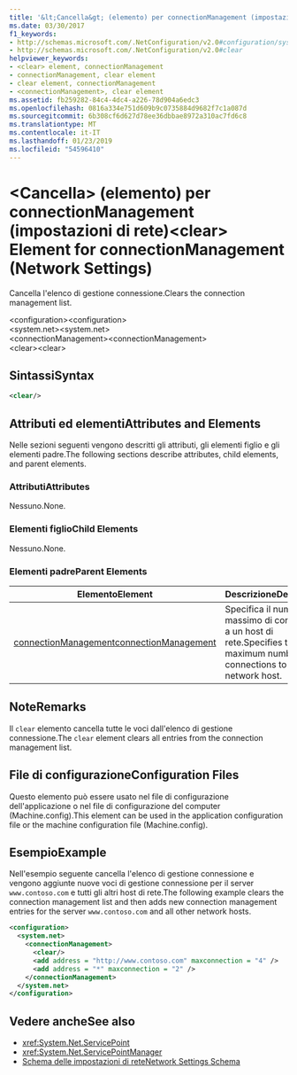 ```yaml
---
title: '&lt;Cancella&gt; (elemento) per connectionManagement (impostazioni di rete)'
ms.date: 03/30/2017
f1_keywords:
- http://schemas.microsoft.com/.NetConfiguration/v2.0#configuration/system.net/connectionManagement/clear
- http://schemas.microsoft.com/.NetConfiguration/v2.0#clear
helpviewer_keywords:
- <clear> element, connectionManagement
- connectionManagement, clear element
- clear element, connectionManagement
- <connectionManagement>, clear element
ms.assetid: fb259282-84c4-4dc4-a226-78d904a6edc3
ms.openlocfilehash: 0816a334e751d609b9c0735884d9682f7c1a087d
ms.sourcegitcommit: 6b308cf6d627d78ee36dbbae8972a310ac7fd6c8
ms.translationtype: MT
ms.contentlocale: it-IT
ms.lasthandoff: 01/23/2019
ms.locfileid: "54596410"
---
```

# <a name="ltcleargt-element-for-connectionmanagement-network-settings"></a><span data-ttu-id="61776-102">&lt;Cancella&gt; (elemento) per connectionManagement (impostazioni di rete)</span><span class="sxs-lookup"><span data-stu-id="61776-102">&lt;clear&gt; Element for connectionManagement (Network Settings)</span></span>
<span data-ttu-id="61776-103">Cancella l'elenco di gestione connessione.</span><span class="sxs-lookup"><span data-stu-id="61776-103">Clears the connection management list.</span></span>  
  
 <span data-ttu-id="61776-104">\<configuration></span><span class="sxs-lookup"><span data-stu-id="61776-104">\<configuration></span></span>  
<span data-ttu-id="61776-105">\<system.net></span><span class="sxs-lookup"><span data-stu-id="61776-105">\<system.net></span></span>  
<span data-ttu-id="61776-106">\<connectionManagement></span><span class="sxs-lookup"><span data-stu-id="61776-106">\<connectionManagement></span></span>  
<span data-ttu-id="61776-107">\<clear></span><span class="sxs-lookup"><span data-stu-id="61776-107">\<clear></span></span>  
  
## <a name="syntax"></a><span data-ttu-id="61776-108">Sintassi</span><span class="sxs-lookup"><span data-stu-id="61776-108">Syntax</span></span>  
  
```xml  
<clear/>  
```  
  
## <a name="attributes-and-elements"></a><span data-ttu-id="61776-109">Attributi ed elementi</span><span class="sxs-lookup"><span data-stu-id="61776-109">Attributes and Elements</span></span>  
 <span data-ttu-id="61776-110">Nelle sezioni seguenti vengono descritti gli attributi, gli elementi figlio e gli elementi padre.</span><span class="sxs-lookup"><span data-stu-id="61776-110">The following sections describe attributes, child elements, and parent elements.</span></span>  
  
### <a name="attributes"></a><span data-ttu-id="61776-111">Attributi</span><span class="sxs-lookup"><span data-stu-id="61776-111">Attributes</span></span>  
 <span data-ttu-id="61776-112">Nessuno.</span><span class="sxs-lookup"><span data-stu-id="61776-112">None.</span></span>  
  
### <a name="child-elements"></a><span data-ttu-id="61776-113">Elementi figlio</span><span class="sxs-lookup"><span data-stu-id="61776-113">Child Elements</span></span>  
 <span data-ttu-id="61776-114">Nessuno.</span><span class="sxs-lookup"><span data-stu-id="61776-114">None.</span></span>  
  
### <a name="parent-elements"></a><span data-ttu-id="61776-115">Elementi padre</span><span class="sxs-lookup"><span data-stu-id="61776-115">Parent Elements</span></span>  
  
|<span data-ttu-id="61776-116">**Elemento**</span><span class="sxs-lookup"><span data-stu-id="61776-116">**Element**</span></span>|<span data-ttu-id="61776-117">**Descrizione**</span><span class="sxs-lookup"><span data-stu-id="61776-117">**Description**</span></span>|  
|-----------------|---------------------|  
|[<span data-ttu-id="61776-118">connectionManagement</span><span class="sxs-lookup"><span data-stu-id="61776-118">connectionManagement</span></span>](../../../../../docs/framework/configure-apps/file-schema/network/connectionmanagement-element-network-settings.md)|<span data-ttu-id="61776-119">Specifica il numero massimo di connessioni a un host di rete.</span><span class="sxs-lookup"><span data-stu-id="61776-119">Specifies the maximum number of connections to a network host.</span></span>|  
  
## <a name="remarks"></a><span data-ttu-id="61776-120">Note</span><span class="sxs-lookup"><span data-stu-id="61776-120">Remarks</span></span>  
 <span data-ttu-id="61776-121">Il `clear` elemento cancella tutte le voci dall'elenco di gestione connessione.</span><span class="sxs-lookup"><span data-stu-id="61776-121">The `clear` element clears all entries from the connection management list.</span></span>  
  
## <a name="configuration-files"></a><span data-ttu-id="61776-122">File di configurazione</span><span class="sxs-lookup"><span data-stu-id="61776-122">Configuration Files</span></span>  
 <span data-ttu-id="61776-123">Questo elemento può essere usato nel file di configurazione dell'applicazione o nel file di configurazione del computer (Machine.config).</span><span class="sxs-lookup"><span data-stu-id="61776-123">This element can be used in the application configuration file or the machine configuration file (Machine.config).</span></span>  
  
## <a name="example"></a><span data-ttu-id="61776-124">Esempio</span><span class="sxs-lookup"><span data-stu-id="61776-124">Example</span></span>  
 <span data-ttu-id="61776-125">Nell'esempio seguente cancella l'elenco di gestione connessione e vengono aggiunte nuove voci di gestione connessione per il server `www.contoso.com` e tutti gli altri host di rete.</span><span class="sxs-lookup"><span data-stu-id="61776-125">The following example clears the connection management list and then adds new connection management entries for the server `www.contoso.com` and all other network hosts.</span></span>  
  
```xml  
<configuration>  
  <system.net>  
    <connectionManagement>  
      <clear/>  
      <add address = "http://www.contoso.com" maxconnection = "4" />  
      <add address = "*" maxconnection = "2" />  
    </connectionManagement>  
  </system.net>  
</configuration>  
```  
  
## <a name="see-also"></a><span data-ttu-id="61776-126">Vedere anche</span><span class="sxs-lookup"><span data-stu-id="61776-126">See also</span></span>
- <xref:System.Net.ServicePoint>
- <xref:System.Net.ServicePointManager>
- [<span data-ttu-id="61776-127">Schema delle impostazioni di rete</span><span class="sxs-lookup"><span data-stu-id="61776-127">Network Settings Schema</span></span>](../../../../../docs/framework/configure-apps/file-schema/network/index.md)
